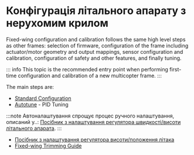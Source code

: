 # Конфігурація літального апарату  з нерухомим крилом

Fixed-wing configuration and calibration follows the same high level steps as other frames: selection of firmware, configuration of the frame including actuator/motor geometry and output mappings, sensor configuration and calibration, configuration of safety and other features, and finally tuning.

::: info
This topic is the recommended entry point when performing first-time configuration and calibration of a new multicopter frame.
:::

The main steps are:

- [Standard Configuration](../config/index.md)
- [Autotune](../config/autotune_fw.md) - PID Tuning

:::note
Автоналаштування спрощує процес ручного налаштування, описаний у..: [Посібник з налаштування регулятора швидкості/висоти літального апарата](../config_fw/pid_tuning_guide_fixedwing.md).
:::

- [Посібник з налаштування регулятора висоти/положення літака](../config_fw/position_tuning_guide_fixedwing.md)
- [Fixed-wing Trimming Guide](../config_fw/trimming_guide_fixedwing.md)
